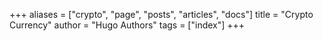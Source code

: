 +++
aliases = ["crypto", "page", "posts", "articles", "docs"]
title = "Crypto Currency"
author = "Hugo Authors"
tags = ["index"]
+++